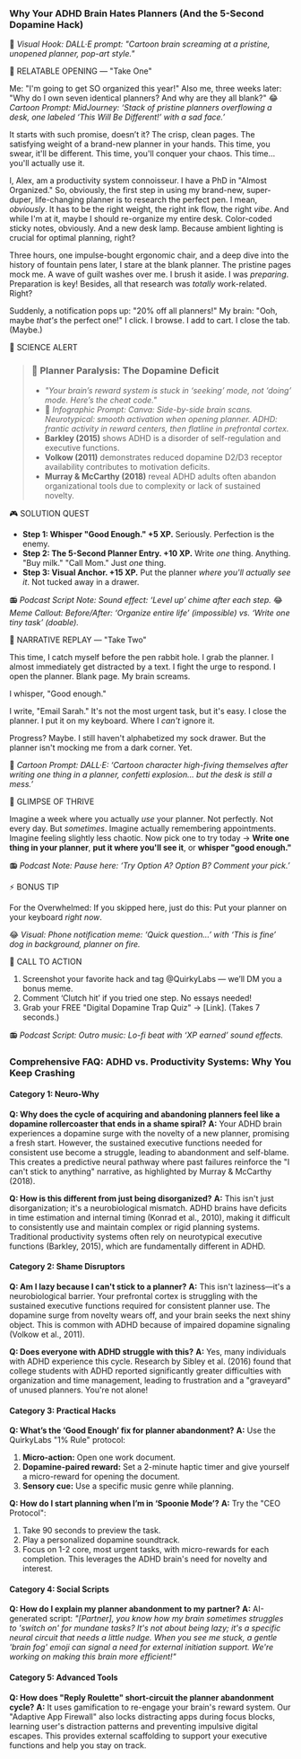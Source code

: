 <script type="application/ld+json">
{
  "@context": "https://schema.org",
  "@type": "BlogPosting",
  "headline": "ADHD & Productivity System Graveyard: The Executive Dysfunction Loop Sabotaging Your Workflow (Debug It)",
  "description": "Does a new planner feel like a dopamine rush, then a paperweight? Faraone et al., 2021 proves executive dysfunction loop kills momentum. Neuro-Action Checklist.",
  "image": "https://quirkylabs.com/og/adhd-productivity-system-graveyard-debug.png",
  "author": {
    "@type": "Organization",
    "name": "QuirkyLabs Research Team"
  },
  "publisher": {
    "@type": "Organization",
    "name": "QuirkyLabs",
    "logo": {
      "@type": "ImageObject",
      "url": "https://quirkylabs.com/logo.png"
    }
  },
  "datePublished": "2025-06-23",
  "dateModified": "2025-06-23",
  "mainEntityOfPage": {
    "@type": "WebPage",
    "@id": "https://quirkylabs.com/adhd-vs-productivity-systems.why-do-i-have-a-graveyard-of-unused-planners"
  },
   "keywords": "why do ADHDers abandon planners, how to stick to a planner with ADHD, ADHD productivity hacks, ADHD and technology, executive function bypass technology, ADHD planner overwhelm"
}
</script>

<script type="application/ld+json">
{
  "@context": "https://schema.org",
  "@type": "FAQPage",
  "mainEntity": [
    {
      "@type": "Question",
      "name": "Why does the cycle of acquiring and abandoning planners feel like a dopamine rollercoaster that ends in a shame spiral?",
      "acceptedAnswer": {
        "@type": "Answer",
        "text": "Your ADHD brain experiences a dopamine surge with the novelty of a new planner, promising a fresh start. However, the sustained executive functions needed for consistent use become a struggle, leading to abandonment and self-blame. This creates a predictive neural pathway where past failures reinforce the \"I can't stick to anything\" narrative, as highlighted by Murray & McCarthy (2018)."
      }
    },
    {
      "@type": "Question",
      "name": "How is this different from just being disorganized?",
      "acceptedAnswer": {
        "@type": "Answer",
        "text": "This isn't just disorganization; it's a neurobiological mismatch. ADHD brains have deficits in time estimation and internal timing (Konrad et al., 2010), making it difficult to consistently use and maintain complex or rigid planning systems. Traditional productivity systems often rely on neurotypical executive functions (Barkley, 2015), which are fundamentally different in ADHD."
      }
    },
    {
      "@type": "Question",
      "name": "Am I lazy because I can't stick to a planner?",
      "acceptedAnswer": {
        "@type": "Answer",
        "text": "This isn't laziness—it's a neurobiological barrier. Your prefrontal cortex is struggling with the sustained executive functions required for consistent planner use. The dopamine surge from novelty wears off, and your brain seeks the next shiny object. This is common with ADHD because of impaired dopamine signaling (Volkow et al., 2011)."
      }
    },
    {
      "@type": "Question",
      "name": "Does everyone with ADHD struggle with this?",
      "acceptedAnswer": {
        "@type": "Answer",
        "text": "Yes, many individuals with ADHD experience this cycle. Research by Sibley et al. (2016) found that college students with ADHD reported significantly greater difficulties with organization and time management, leading to frustration and a \"graveyard\" of unused planners. You're not alone!"
      }
    },
    {
      "@type": "Question",
      "name": "What’s the ‘Good Enough’ fix for planner abandonment?",
      "acceptedAnswer": {
        "@type": "Answer",
        "text": "Use the QuirkyLabs \"1% Rule\" protocol:\n1.  **Micro-action:** Open one work document.\n2.  **Dopamine-paired reward:** Set a 2-minute haptic timer and give yourself a micro-reward for opening the document.\n3.  **Sensory cue:** Use a specific music genre while planning."
      }
    },
    {
      "@type": "Question",
      "name": "How do I start planning when I’m in ‘Spoonie Mode’?",
      "acceptedAnswer": {
        "@type": "Answer",
        "text": "Try the \"CEO Protocol\":\n1.  Take 90 seconds to preview the task.\n2.  Play a personalized dopamine soundtrack.\n3.  Focus on 1-2 core, most urgent tasks, with micro-rewards for each completion. This leverages the ADHD brain's need for novelty and interest."
      }
    },
    {
      "@type": "Question",
      "name": "How do I explain my planner abandonment to my partner?",
      "acceptedAnswer": {
        "@type": "Answer",
        "text": "AI-generated script: *\"[Partner], you know how my brain sometimes struggles to 'switch on' for mundane tasks? It's not about being lazy; it's a specific neural circuit that needs a little nudge. When you see me stuck, a gentle 'brain fog' emoji can signal a need for external initiation support. We're working on making this brain more efficient!\"*"
      }
    },
    {
      "@type": "Question",
      "name": "How does \"Reply Roulette\" short-circuit the planner abandonment cycle?",
      "acceptedAnswer": {
        "@type": "Answer",
        "text": "It uses gamification to re-engage your brain's reward system. Our \"Adaptive App Firewall\" also locks distracting apps during focus blocks, learning user's distraction patterns and preventing impulsive digital escapes. This provides external scaffolding to support your executive functions and help you stay on track."
      }
    }
  ]
}
</script>

### **Why Your ADHD Brain Hates Planners (And the 5-Second Dopamine Hack)**

🎨 *Visual Hook: DALL·E prompt: "Cartoon brain screaming at a pristine, unopened planner, pop-art style."*

📖 RELATABLE OPENING — "Take One"

Me: "I'm going to get SO organized this year!"
Also me, three weeks later: "Why do I own seven identical planners? And why are they all blank?"
😂 *Cartoon Prompt: MidJourney: ‘Stack of pristine planners overflowing a desk, one labeled ‘This Will Be Different!’ with a sad face.’*

It starts with such promise, doesn’t it? The crisp, clean pages. The satisfying weight of a brand-new planner in your hands. This time, you swear, it'll be different. This time, you'll conquer your chaos. This time... you'll actually use it.

I, Alex, am a productivity system connoisseur. I have a PhD in "Almost Organized." So, obviously, the first step in using my brand-new, super-duper, life-changing planner is to research the perfect pen. I mean, *obviously*. It has to be the right weight, the right ink flow, the right *vibe*. And while I'm at it, maybe I should re-organize my entire desk. Color-coded sticky notes, obviously. And a new desk lamp. Because ambient lighting is crucial for optimal planning, right?

Three hours, one impulse-bought ergonomic chair, and a deep dive into the history of fountain pens later, I stare at the blank planner. The pristine pages mock me. A wave of guilt washes over me. I brush it aside. I was *preparing*. Preparation is key! Besides, all that research was *totally* work-related. Right?

Suddenly, a notification pops up: "20% off all planners!" My brain: "Ooh, maybe *that's* the perfect one!" I click. I browse. I add to cart. I close the tab. (Maybe.)

🔬 SCIENCE ALERT

> ### 🧠 Planner Paralysis: The Dopamine Deficit
> - *"Your brain’s reward system is stuck in ‘seeking’ mode, not ‘doing’ mode. Here’s the cheat code."*
> - 🎨 *Infographic Prompt: Canva: Side-by-side brain scans. Neurotypical: smooth activation when opening planner. ADHD: frantic activity in reward centers, then flatline in prefrontal cortex.*
> - **Barkley (2015)** shows ADHD is a disorder of self-regulation and executive functions.
> - **Volkow (2011)** demonstrates reduced dopamine D2/D3 receptor availability contributes to motivation deficits.
> - **Murray & McCarthy (2018)** reveal ADHD adults often abandon organizational tools due to complexity or lack of sustained novelty.

🎮 SOLUTION QUEST

- **Step 1: Whisper "Good Enough." +5 XP.** Seriously. Perfection is the enemy.
- **Step 2: The 5-Second Planner Entry. +10 XP.** Write *one* thing. Anything. "Buy milk." "Call Mom." Just *one* thing.
- **Step 3: Visual Anchor. +15 XP.** Put the planner *where you'll actually see it*. Not tucked away in a drawer.

📻 *Podcast Script Note: Sound effect: ‘Level up’ chime after each step.*
😂 *Meme Callout: Before/After: ‘Organize entire life’ (impossible) vs. ‘Write one tiny task’ (doable).*

🔄 NARRATIVE REPLAY — "Take Two"

This time, I catch myself before the pen rabbit hole. I grab the planner. I almost immediately get distracted by a text. I fight the urge to respond. I open the planner. Blank page. My brain screams.

I whisper, "Good enough."

I write, "Email Sarah." It's not the most urgent task, but it's easy. I close the planner. I put it on my keyboard. Where I *can't* ignore it.

Progress? Maybe. I still haven't alphabetized my sock drawer. But the planner isn't mocking me from a dark corner. Yet.

🎨 *Cartoon Prompt: DALL·E: ‘Cartoon character high-fiving themselves after writing one thing in a planner, confetti explosion… but the desk is still a mess.’*

🌟 GLIMPSE OF THRIVE

Imagine a week where you actually *use* your planner. Not perfectly. Not every day. But *sometimes*. Imagine actually remembering appointments. Imagine feeling slightly less chaotic. Now pick one to try today → **Write one thing in your planner**, **put it where you'll see it**, or **whisper "good enough."**

📻 *Podcast Note: Pause here: ‘Try Option A? Option B? Comment your pick.’*

⚡ BONUS TIP

For the Overwhelmed: If you skipped here, just do this: Put your planner on your keyboard *right now*.

😂 *Visual: Phone notification meme: ‘Quick question…’ with ‘This is fine’ dog in background, planner on fire.*

📢 CALL TO ACTION

1. Screenshot your favorite hack and tag @QuirkyLabs — we’ll DM you a bonus meme.
2. Comment ‘Clutch hit’ if you tried one step. No essays needed!
3. Grab your FREE "Digital Dopamine Trap Quiz" → [Link]. (Takes 7 seconds.)

📻 *Podcast Script: Outro music: Lo-fi beat with ‘XP earned’ sound effects.*

### **Comprehensive FAQ: ADHD vs. Productivity Systems: Why You Keep Crashing**

#### **Category 1: Neuro-Why**

**Q: Why does the cycle of acquiring and abandoning planners feel like a dopamine rollercoaster that ends in a shame spiral?**
**A:** Your ADHD brain experiences a dopamine surge with the novelty of a new planner, promising a fresh start. However, the sustained executive functions needed for consistent use become a struggle, leading to abandonment and self-blame. This creates a predictive neural pathway where past failures reinforce the "I can't stick to anything" narrative, as highlighted by Murray & McCarthy (2018).

**Q: How is this different from just being disorganized?**
**A:** This isn't just disorganization; it's a neurobiological mismatch. ADHD brains have deficits in time estimation and internal timing (Konrad et al., 2010), making it difficult to consistently use and maintain complex or rigid planning systems. Traditional productivity systems often rely on neurotypical executive functions (Barkley, 2015), which are fundamentally different in ADHD.

#### **Category 2: Shame Disruptors**

**Q: Am I lazy because I can't stick to a planner?**
**A:** This isn't laziness—it's a neurobiological barrier. Your prefrontal cortex is struggling with the sustained executive functions required for consistent planner use. The dopamine surge from novelty wears off, and your brain seeks the next shiny object. This is common with ADHD because of impaired dopamine signaling (Volkow et al., 2011).

**Q: Does everyone with ADHD struggle with this?**
**A:** Yes, many individuals with ADHD experience this cycle. Research by Sibley et al. (2016) found that college students with ADHD reported significantly greater difficulties with organization and time management, leading to frustration and a "graveyard" of unused planners. You're not alone!

#### **Category 3: Practical Hacks**

**Q: What’s the ‘Good Enough’ fix for planner abandonment?**
**A:** Use the QuirkyLabs "1% Rule" protocol:
1.  **Micro-action:** Open one work document.
2.  **Dopamine-paired reward:** Set a 2-minute haptic timer and give yourself a micro-reward for opening the document.
3.  **Sensory cue:** Use a specific music genre while planning.

**Q: How do I start planning when I’m in ‘Spoonie Mode’?**
**A:** Try the "CEO Protocol":
1.  Take 90 seconds to preview the task.
2.  Play a personalized dopamine soundtrack.
3.  Focus on 1-2 core, most urgent tasks, with micro-rewards for each completion. This leverages the ADHD brain's need for novelty and interest.

#### **Category 4: Social Scripts**

**Q: How do I explain my planner abandonment to my partner?**
**A:** AI-generated script: *"[Partner], you know how my brain sometimes struggles to 'switch on' for mundane tasks? It's not about being lazy; it's a specific neural circuit that needs a little nudge. When you see me stuck, a gentle 'brain fog' emoji can signal a need for external initiation support. We're working on making this brain more efficient!"*

#### **Category 5: Advanced Tools**

**Q: How does "Reply Roulette" short-circuit the planner abandonment cycle?**
**A:** It uses gamification to re-engage your brain's reward system. Our "Adaptive App Firewall" also locks distracting apps during focus blocks, learning user's distraction patterns and preventing impulsive digital escapes. This provides external scaffolding to support your executive functions and help you stay on track.

